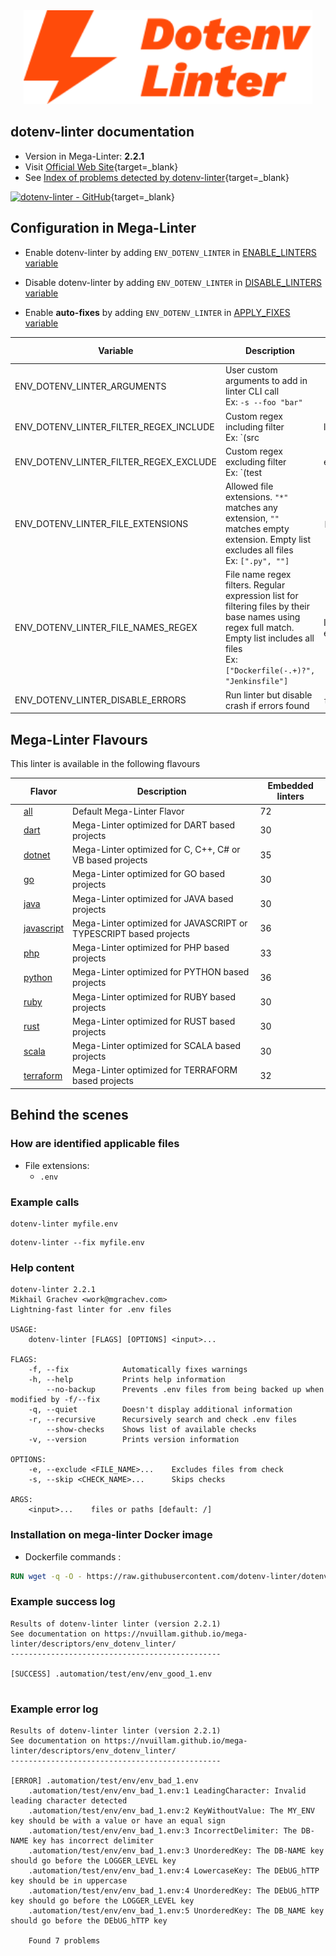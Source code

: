 <!-- markdownlint-disable MD033 MD041 -->
<!-- Generated by .automation/build.py, please do not update manually -->

<div align="center">
  <a href="https://dotenv-linter.github.io/" target="blank" title="Visit linter Web Site">
    <img src="https://raw.githubusercontent.com/dotenv-linter/dotenv-linter/master/logo.svg" alt="dotenv-linter" height="150px" class="megalinter-banner">
  </a>
</div>

## dotenv-linter documentation

- Version in Mega-Linter: **2.2.1**
- Visit [Official Web Site](https://dotenv-linter.github.io/){target=_blank}
- See [Index of problems detected by dotenv-linter](https://dotenv-linter.github.io/#/?id=dotenv-linter){target=_blank}

[![dotenv-linter - GitHub](https://gh-card.dev/repos/dotenv-linter/dotenv-linter.svg?fullname=)](https://github.com/dotenv-linter/dotenv-linter){target=_blank}

## Configuration in Mega-Linter

- Enable dotenv-linter by adding `ENV_DOTENV_LINTER` in [ENABLE_LINTERS variable](/configuration/#activation-and-deactivation)
- Disable dotenv-linter by adding `ENV_DOTENV_LINTER` in [DISABLE_LINTERS variable](/configuration/#activation-and-deactivation)

- Enable **auto-fixes** by adding `ENV_DOTENV_LINTER` in [APPLY_FIXES variable](/configuration/#apply-fixes)

| Variable | Description | Default value |
| ----------------- | -------------- | -------------- |
| ENV_DOTENV_LINTER_ARGUMENTS | User custom arguments to add in linter CLI call<br/>Ex: `-s --foo "bar"` |  |
| ENV_DOTENV_LINTER_FILTER_REGEX_INCLUDE | Custom regex including filter<br/>Ex: `(src|lib)` | Include every file |
| ENV_DOTENV_LINTER_FILTER_REGEX_EXCLUDE | Custom regex excluding filter<br/>Ex: `(test|examples)` | Exclude no file |
| ENV_DOTENV_LINTER_FILE_EXTENSIONS | Allowed file extensions. `"*"` matches any extension, `""` matches empty extension. Empty list excludes all files<br/>Ex: `[".py", ""]` | `[".env"]` |
| ENV_DOTENV_LINTER_FILE_NAMES_REGEX | File name regex filters. Regular expression list for filtering files by their base names using regex full match. Empty list includes all files<br/>Ex: `["Dockerfile(-.+)?", "Jenkinsfile"]` | Include every file |
| ENV_DOTENV_LINTER_DISABLE_ERRORS | Run linter but disable crash if errors found | `false` |

## Mega-Linter Flavours

This linter is available in the following flavours

| <!-- --> | Flavor | Description | Embedded linters |
| :------: | ------ | ----------- | ---------------- |
| <img src="https://github.com/nvuillam/mega-linter/raw/master/docs/assets/images/mega-linter-square.png" alt="" height="32px" class="megalinter-icon"></a> | [all](https://nvuillam.github.io/mega-linter/supported-linters/) | Default Mega-Linter Flavor | 72 |
| <img src="https://github.com/nvuillam/mega-linter/raw/master/docs/assets/icons/dart.ico" alt="" height="32px" class="megalinter-icon"></a> | [dart](https://nvuillam.github.io/mega-linter/flavors/dart/) | Mega-Linter optimized for DART based projects | 30 |
| <img src="https://github.com/nvuillam/mega-linter/raw/master/docs/assets/icons/dotnet.ico" alt="" height="32px" class="megalinter-icon"></a> | [dotnet](https://nvuillam.github.io/mega-linter/flavors/dotnet/) | Mega-Linter optimized for C, C++, C# or VB based projects | 35 |
| <img src="https://github.com/nvuillam/mega-linter/raw/master/docs/assets/icons/go.ico" alt="" height="32px" class="megalinter-icon"></a> | [go](https://nvuillam.github.io/mega-linter/flavors/go/) | Mega-Linter optimized for GO based projects | 30 |
| <img src="https://github.com/nvuillam/mega-linter/raw/master/docs/assets/icons/java.ico" alt="" height="32px" class="megalinter-icon"></a> | [java](https://nvuillam.github.io/mega-linter/flavors/java/) | Mega-Linter optimized for JAVA based projects | 30 |
| <img src="https://github.com/nvuillam/mega-linter/raw/master/docs/assets/icons/javascript.ico" alt="" height="32px" class="megalinter-icon"></a> | [javascript](https://nvuillam.github.io/mega-linter/flavors/javascript/) | Mega-Linter optimized for JAVASCRIPT or TYPESCRIPT based projects | 36 |
| <img src="https://github.com/nvuillam/mega-linter/raw/master/docs/assets/icons/php.ico" alt="" height="32px" class="megalinter-icon"></a> | [php](https://nvuillam.github.io/mega-linter/flavors/php/) | Mega-Linter optimized for PHP based projects | 33 |
| <img src="https://github.com/nvuillam/mega-linter/raw/master/docs/assets/icons/python.ico" alt="" height="32px" class="megalinter-icon"></a> | [python](https://nvuillam.github.io/mega-linter/flavors/python/) | Mega-Linter optimized for PYTHON based projects | 36 |
| <img src="https://github.com/nvuillam/mega-linter/raw/master/docs/assets/icons/ruby.ico" alt="" height="32px" class="megalinter-icon"></a> | [ruby](https://nvuillam.github.io/mega-linter/flavors/ruby/) | Mega-Linter optimized for RUBY based projects | 30 |
| <img src="https://github.com/nvuillam/mega-linter/raw/master/docs/assets/icons/rust.ico" alt="" height="32px" class="megalinter-icon"></a> | [rust](https://nvuillam.github.io/mega-linter/flavors/rust/) | Mega-Linter optimized for RUST based projects | 30 |
| <img src="https://github.com/nvuillam/mega-linter/raw/master/docs/assets/icons/scala.ico" alt="" height="32px" class="megalinter-icon"></a> | [scala](https://nvuillam.github.io/mega-linter/flavors/scala/) | Mega-Linter optimized for SCALA based projects | 30 |
| <img src="https://github.com/nvuillam/mega-linter/raw/master/docs/assets/icons/terraform.ico" alt="" height="32px" class="megalinter-icon"></a> | [terraform](https://nvuillam.github.io/mega-linter/flavors/terraform/) | Mega-Linter optimized for TERRAFORM based projects | 32 |

## Behind the scenes

### How are identified applicable files

- File extensions:
  - `.env`

<!-- markdownlint-disable -->
<!-- /* cSpell:disable */ -->

### Example calls

```shell
dotenv-linter myfile.env
```

```shell
dotenv-linter --fix myfile.env
```


### Help content

```shell
dotenv-linter 2.2.1
Mikhail Grachev <work@mgrachev.com>
Lightning-fast linter for .env files

USAGE:
    dotenv-linter [FLAGS] [OPTIONS] <input>...

FLAGS:
    -f, --fix            Automatically fixes warnings
    -h, --help           Prints help information
        --no-backup      Prevents .env files from being backed up when modified by -f/--fix
    -q, --quiet          Doesn't display additional information
    -r, --recursive      Recursively search and check .env files
        --show-checks    Shows list of available checks
    -v, --version        Prints version information

OPTIONS:
    -e, --exclude <FILE_NAME>...    Excludes files from check
    -s, --skip <CHECK_NAME>...      Skips checks

ARGS:
    <input>...    files or paths [default: /]
```

### Installation on mega-linter Docker image

- Dockerfile commands :
```dockerfile
RUN wget -q -O - https://raw.githubusercontent.com/dotenv-linter/dotenv-linter/master/install.sh | sh -s
```


### Example success log

```shell
Results of dotenv-linter linter (version 2.2.1)
See documentation on https://nvuillam.github.io/mega-linter/descriptors/env_dotenv_linter/
-----------------------------------------------

[SUCCESS] .automation/test/env/env_good_1.env
    

```

### Example error log

```shell
Results of dotenv-linter linter (version 2.2.1)
See documentation on https://nvuillam.github.io/mega-linter/descriptors/env_dotenv_linter/
-----------------------------------------------

[ERROR] .automation/test/env/env_bad_1.env
    .automation/test/env/env_bad_1.env:1 LeadingCharacter: Invalid leading character detected
    .automation/test/env/env_bad_1.env:2 KeyWithoutValue: The MY_ENV key should be with a value or have an equal sign
    .automation/test/env/env_bad_1.env:3 IncorrectDelimiter: The DB-NAME key has incorrect delimiter
    .automation/test/env/env_bad_1.env:3 UnorderedKey: The DB-NAME key should go before the LOGGER_LEVEL key
    .automation/test/env/env_bad_1.env:4 LowercaseKey: The DEbUG_hTTP key should be in uppercase
    .automation/test/env/env_bad_1.env:4 UnorderedKey: The DEbUG_hTTP key should go before the LOGGER_LEVEL key
    .automation/test/env/env_bad_1.env:5 UnorderedKey: The DB_NAME key should go before the DEbUG_hTTP key
    
    Found 7 problems

```
